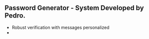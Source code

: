 ## Password Generator - System Developed by Pedro. ## 

- Robust verification with messages personalized
- 
